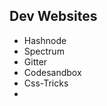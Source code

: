
##  Dev Websites

 - Hashnode
 - Spectrum
 - Gitter
 - Codesandbox
 - Css-Tricks
 - 
<!--stackedit_data:
eyJoaXN0b3J5IjpbMTQ3MTM3MDczN119
-->